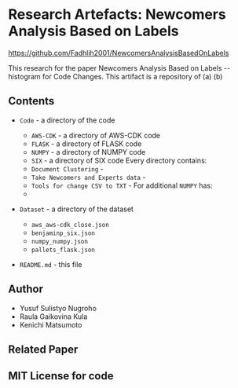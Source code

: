 # Research Artefacts: Newcomers Analysis Based on Labels

https://github.com/Fadhlih2001/NewcomersAnalysisBasedOnLabels

This research for the paper Newcomers Analysis Based on Labels --histogram for Code Changes. This artifact is a repository of (a)  (b) 

## Contents

* `Code` - a directory of the code
  *  `AWS-CDK` - a directory of AWS-CDK code
  *  `FLASK` - a directory of FLASK code
  *  `NUMPY` - a directory of NUMPY code
  *  `SIX` - a directory of SIX code
      Every directory contains:
    *   `Document Clustering` - 
    *   `Take Newcomers and Experts data` - 
    *   `Tools for change CSV to TXT` - 
      For additional `NUMPY` has:
    * 

* `Dataset` - a directory of the dataset
  * `aws_aws-cdk_close.json` 
  * `benjaminp_six.json`
  * `numpy_numpy.json`
  * `pallets_flask.json`
    
* `README.md` - this file 

## Author
* Yusuf Sulistyo Nugroho
* Raula Gaikovina Kula
* Kenichi Matsumoto

## Related Paper

## MIT License for code



